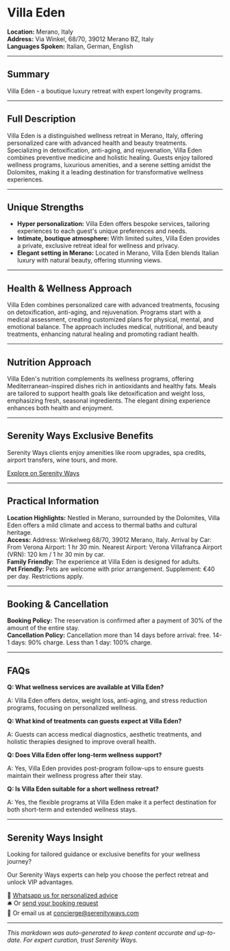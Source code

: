 # Villa Eden

**Location:** Merano, Italy  
**Address:** Via Winkel, 68/70, 39012 Merano BZ, Italy  
**Languages Spoken:** Italian, German, English

---

## Summary

Villa Eden - a boutique luxury retreat with expert longevity programs.

---

## Full Description

Villa Eden is a distinguished wellness retreat in Merano, Italy, offering personalized care with advanced health and beauty treatments. Specializing in detoxification, anti-aging, and rejuvenation, Villa Eden combines preventive medicine and holistic healing. Guests enjoy tailored wellness programs, luxurious amenities, and a serene setting amidst the Dolomites, making it a leading destination for transformative wellness experiences.

---

## Unique Strengths

- **Hyper personalization:** Villa Eden offers bespoke services, tailoring experiences to each guest's unique preferences and needs.
- **Intimate, boutique atmosphere:** With limited suites, Villa Eden provides a private, exclusive retreat ideal for wellness and privacy.
- **Elegant setting in Merano:** Located in Merano, Villa Eden blends Italian luxury with natural beauty, offering stunning views.

---

## Health & Wellness Approach

Villa Eden combines personalized care with advanced treatments, focusing on detoxification, anti-aging, and rejuvenation. Programs start with a medical assessment, creating customized plans for physical, mental, and emotional balance. The approach includes medical, nutritional, and beauty treatments, enhancing natural healing and promoting radiant health.

---

## Nutrition Approach

Villa Eden's nutrition complements its wellness programs, offering Mediterranean-inspired dishes rich in antioxidants and healthy fats. Meals are tailored to support health goals like detoxification and weight loss, emphasizing fresh, seasonal ingredients. The elegant dining experience enhances both health and enjoyment.

---

## Serenity Ways Exclusive Benefits

Serenity Ways clients enjoy amenities like room upgrades, spa credits, airport transfers, wine tours, and more.

[Explore on Serenity Ways](https://serenityways.com/collections/villa-eden-merano)

---

## Practical Information

**Location Highlights:** Nestled in Merano, surrounded by the Dolomites, Villa Eden offers a mild climate and access to thermal baths and cultural heritage.  
**Access:** Address: Winkelweg 68/70, 39012 Merano, Italy. Arrival by Car: From Verona Airport: 1 hr 30 min. Nearest Airport: Verona Villafranca Airport (VRN): 120 km / 1 hr 30 min by car.  
**Family Friendly:** The experience at Villa Eden is designed for adults.  
**Pet Friendly:** Pets are welcome with prior arrangement. Supplement: €40 per day. Restrictions apply.

---

## Booking & Cancellation

**Booking Policy:** The reservation is confirmed after a payment of 30% of the amount of the entire stay.  
**Cancellation Policy:** Cancellation more than 14 days before arrival: free. 14-1 days: 90% charge. Less than 1 day: 100% charge.

---

## FAQs

**Q: What wellness services are available at Villa Eden?**

A: Villa Eden offers detox, weight loss, anti-aging, and stress reduction programs, focusing on personalized wellness.

**Q: What kind of treatments can guests expect at Villa Eden?**

A: Guests can access medical diagnostics, aesthetic treatments, and holistic therapies designed to improve overall health.

**Q: Does Villa Eden offer long-term wellness support?**

A: Yes, Villa Eden provides post-program follow-ups to ensure guests maintain their wellness progress after their stay.

**Q: Is Villa Eden suitable for a short wellness retreat?**

A: Yes, the flexible programs at Villa Eden make it a perfect destination for both short-term and extended wellness stays.


---

## Serenity Ways Insight

Looking for tailored guidance or exclusive benefits for your wellness journey?

Our Serenity Ways experts can help you choose the perfect retreat and unlock VIP advantages.

💬 [Whatsapp us for personalized advice](https://wa.me/33786553455)  
🛎️ Or [send your booking request](https://serenityways.com/pages/contact)  
📧 Or email us at [concierge@serenityways.com](mailto:concierge@serenityways.com)

---

*This markdown was auto-generated to keep content accurate and up-to-date. For expert curation, trust Serenity Ways.*

